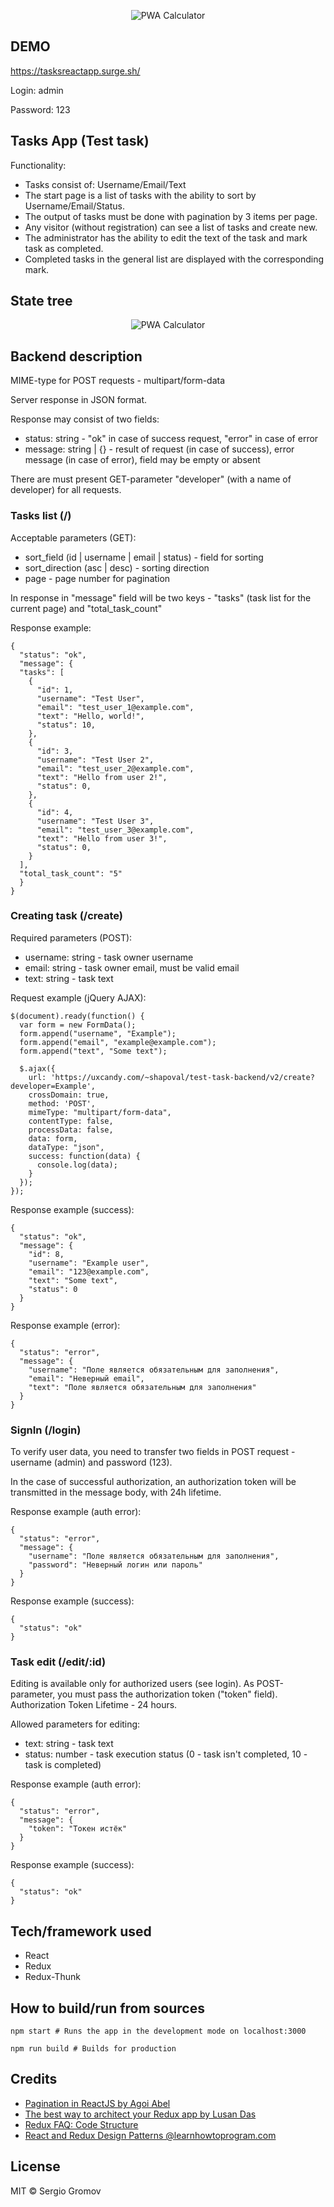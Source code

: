 <p align="center">
  <img src="https://i.ibb.co/HP8DnpL/tasksreactapp-surge-sh.png" alt="PWA Calculator">
</p>

## DEMO
https://tasksreactapp.surge.sh/

Login: admin

Password: 123

## Tasks App (Test task)

Functionality:
- Tasks consist of: Username/Email/Text
- The start page is a list of tasks with the ability to sort by Username/Email/Status.
- The output of tasks must be done with pagination by 3 items per page.
- Any visitor (without registration) can see a list of tasks and create new.
- The administrator has the ability to edit the text of the task and mark task as completed.
- Completed tasks in the general list are displayed with the corresponding mark.

## State tree
<p align="center">
  <img src="https://i.ibb.co/QKG418r/Screenshot-from-2019-07-25-22-24-28.png" alt="PWA Calculator">
</p>

## Backend description

MIME-type for POST requests - multipart/form-data

Server response in JSON format.

Response may consist of two fields:

 - status: string - "ok" in case of success request, "error" in case of error
 - message: string | {} - result of request (in case of success), error message (in case of error), field may be empty or absent

There are must present GET-parameter "developer" (with a name of developer) for all requests.

### Tasks list (/)

Acceptable parameters (GET):

 - sort_field (id | username | email | status) - field for sorting
 - sort_direction (asc | desc) - sorting direction
 - page - page number for pagination

In response in "message" field will be two keys - "tasks" (task list for the current page) and "total_task_count"

Response example:

```
{
  "status": "ok",
  "message": {
  "tasks": [
    {
      "id": 1,
      "username": "Test User",
      "email": "test_user_1@example.com",
      "text": "Hello, world!",
      "status": 10,
    },
    {
      "id": 3,
      "username": "Test User 2",
      "email": "test_user_2@example.com",
      "text": "Hello from user 2!",
      "status": 0,
    },
    {
      "id": 4,
      "username": "Test User 3",
      "email": "test_user_3@example.com",
      "text": "Hello from user 3!",
      "status": 0,
    }
  ],
  "total_task_count": "5"
  }
}

```

### Creating task (/create)

Required parameters (POST):

- username: string - task owner username
- email: string - task owner email, must be valid email
- text: string - task text

Request example (jQuery AJAX):

```
$(document).ready(function() {
  var form = new FormData();
  form.append("username", "Example");
  form.append("email", "example@example.com");
  form.append("text", "Some text");

  $.ajax({
    url: 'https://uxcandy.com/~shapoval/test-task-backend/v2/create?developer=Example',
    crossDomain: true,
    method: 'POST',
    mimeType: "multipart/form-data",
    contentType: false,
    processData: false,
    data: form,
    dataType: "json",
    success: function(data) {
      console.log(data);
    }
  });
});
```

Response example (success):

```
{
  "status": "ok",
  "message": {
    "id": 8,
    "username": "Example user",
    "email": "123@example.com",
    "text": "Some text",
    "status": 0
  }
}
```

Response example (error):

```
{
  "status": "error",
  "message": {
    "username": "Поле является обязательным для заполнения",
    "email": "Неверный email",
    "text": "Поле является обязательным для заполнения"
  }
}
```



### SignIn (/login)

To verify user data, you need to transfer two fields in POST request - username (admin) and password (123).

In the case of successful authorization, an authorization token will be transmitted in the message body, with 24h lifetime.

Response example (auth error):

```
{
  "status": "error",
  "message": {
    "username": "Поле является обязательным для заполнения",
    "password": "Неверный логин или пароль"
  }
}
```

Response example (success):

```
{
  "status": "ok"
}
```


### Task edit (/edit/:id)

Editing is available only for authorized users (see login). As POST-parameter, you must pass the authorization token ("token" field). Authorization Token Lifetime - 24 hours.

Allowed parameters for editing:

 - text: string - task text
 - status: number - task execution status (0 - task isn't completed, 10 - task is completed)

Response example (auth error):

```
{
  "status": "error",
  "message": {
    "token": "Токен истёк"
  }
}
````

Response example (success):

```
{
  "status": "ok"
}
```



## Tech/framework used
- React
- Redux
- Redux-Thunk

## How to build/run from sources

`npm start # Runs the app in the development mode on localhost:3000`

`npm run build # Builds for production`

## Credits
- [Pagination in ReactJS by Agoi Abel](https://medium.com/@agoiabeladeyemi/pagination-in-reactjs-36f4a6a6eb43)
- [The best way to architect your Redux app by Lusan Das](https://www.freecodecamp.org/news/the-best-way-to-architect-your-redux-app-ad9bd16c8e2d/)
- [Redux FAQ: Code Structure](https://redux.js.org/faq/code-structure)
- [React and Redux Design Patterns @learnhowtoprogram.com](https://www.learnhowtoprogram.com/react/advanced-topics/react-and-redux-design-patterns)

## License
MIT © Sergio Gromov
